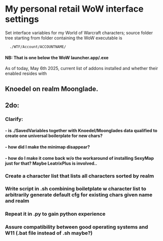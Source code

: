 # **My personal retail WoW interface settings**

Set interface variables for my World of Warcraft characters; 
source folder tree starting from folder containing the WoW executable is 

      ./WTF/Account/ACCOUNTNAME/

#### NB: That is one below the WoW launcher.app/.exe

As of today, May 6th 2025, current list of addons installed and whether their enabled resides with 

##     Knoedel on realm Moonglade.

## 2do: 
### Clarify: 
####  - is ./SavedVariables together with Knoedel/Moonglades data qualified to create one universal boilerplate for new chars?
####  - how did I make the minimap disappear?
####  - how do I make it come back w/o the workaround of installing SexyMap just for that? Maybe LeatrixPlus is involved..


### Create a character list that lists all characters sorted by realm

### Write script in .sh combining boiletplate w character list to arbitrarily generate default cfg for existing chars given name and realm

### Repeat it in .py to gain python experience

### Assure compatibility between good operating systems and W11 (.bat file instead of .sh maybe?)
